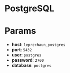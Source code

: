 # PostgreSQL

# Params

 * **host**: `leprechaun_postgres`
 * **port**: `5432`
 * **user**: `postgres`
 * **password**: `2700`
 * **database**: `postgres`
 